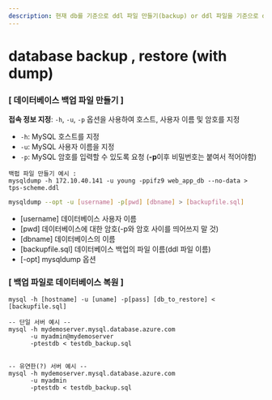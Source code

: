 ```yaml
---
description: 현재 db를 기준으로 ddl 파일 만들기(backup) or ddl 파일을 기준으로 db에 반영(restore)
---
```


# database backup , restore (with dump)

### \[ 데이터베이스 백업 파일 만들기 ]&#x20;

**접속 정보 지정**: `-h`, `-u`, `-p` 옵션을 사용하여 호스트, 사용자 이름 및 암호를 지정

* `-h`: MySQL 호스트를 지정
* `-u`: MySQL 사용자 이름을 지정
* `-p`: MySQL 암호를 입력할 수 있도록 요청 (**-p**이후 비밀번호는 붙여서 적어야함)

```
백펍 파일 만들기 예시 : 
mysqldump -h 172.10.40.141 -u young -ppifz9 web_app_db --no-data > tps-scheme.ddl
```

```sh
mysqldump --opt -u [username] -p[pwd] [dbname] > [backupfile.sql]
```

* \[username] 데이터베이스 사용자 이름
* \[pwd] 데이터베이스에 대한 암호(-p와 암호 사이를 띄어쓰지 말 것)
* \[dbname] 데이터베이스의 이름
* \[backupfile.sql] 데이터베이스 백업의 파일 이름(ddl 파일 이름)
* \[-opt] mysqldump 옵션



### \[ 백업 파일로 데이터베이스 복원 ]

```
mysql -h [hostname] -u [uname] -p[pass] [db_to_restore] < [backupfile.sql]
```

```
-- 단일 서버 예시 --
mysql -h mydemoserver.mysql.database.azure.com 
      -u myadmin@mydemoserver 
      -ptestdb < testdb_backup.sql
      

-- 유연한(?) 서버 예시 --
mysql -h mydemoserver.mysql.database.azure.com 
      -u myadmin 
      -ptestdb < testdb_backup.sql
```

